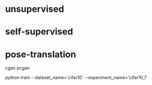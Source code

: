 # unsupervised

# self-supervised

# pose-translation

cgan
pcgan


python train --dataset_name='cifar10' --experiment_name='cifar10_1' 

